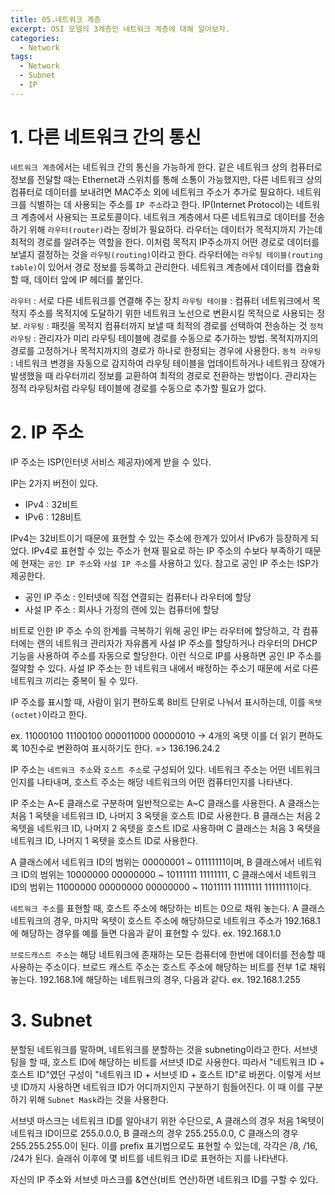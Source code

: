 ```yaml
---
title: 05.네트워크 계층
excerpt: OSI 모델의 3계층인 네트워크 계층에 대해 알아보자.
categories:
  - Network
tags:
  - Network
  - Subnet
  - IP
---
```


# 1. 다른 네트워크 간의 통신

`네트워크 계층`에서는 네트워크 간의 통신을 가능하게 한다. 같은 네트워크 상의 컴퓨터로 정보를 전달할 때는 Ethernet과 스위치를 통해 소통이 가능했지만, 다른 네트워크 상의 컴퓨터로 데이터를 보내려면 MAC주소 외에 네트워크 주소가 추가로 필요하다.
네트워크를 식별하는 데 사용되는 주소를 `IP 주소`라고 한다. IP(Internet Protocol)는 네트워크 계층에서 사용되는 프로토콜이다. 네트워크 계층에서 다른 네트워크로 데이터를 전송하기 위해 `라우터(router)`라는 장비가 필요하다. 라우터는 데이터가 목적지까지 가는데 최적의 경로를 알려주는 역할을 한다. 이처럼 목적지 IP주소까지 어떤 경로로 데이터를 보낼지 결정하는 것을 `라우팅(routing)`이라고 한다. 라우터에는 `라우팅 테이블(routing table)`이 있어서 경로 정보를 등록하고 관리한다.
네트워크 계층에서 데이터를 캡슐화할 때, 데이터 앞에 IP 헤더를 붙인다.

`라우터` : 서로 다른 네트워크를 연결해 주는 장치
`라우팅 테이블` : 컴퓨터 네트워크에서 목적지 주소를 목적지에 도달하기 위한 네트워크 노선으로 변환시킬 목적으로 사용되는 정보.
`라우팅` : 패킷을 목적지 컴퓨터까지 보낼 때 최적의 경로를 선택하여 전송하는 것
`정적 라우팅` : 관리자가 미리 라우팅 테이블에 경로를 수동으로 추가하는 방법. 목적지까지의 경로를 고정하거나 목적지까지의 경로가 하나로 한정되는 경우에 사용한다.
`동적 라우팅` : 네트워크 변경을 자동으로 감지하여 라우팅 테이블을 업데이트하거나 네트워크 장애가 발생했을 때 라우터끼리 정보를 교환하여 최적의 경로로 전환하는 방법이다. 관리자는 정적 라우팅처럼 라우팅 테이블에 경로를 수동으로 추가할 필요가 없다.


# 2. IP 주소

IP 주소는 ISP(인터넷 서비스 제공자)에게 받을 수 있다.

IP는 2가지 버전이 있다.
- IPv4 : 32비트
- IPv6 : 128비트

IPv4는 32비트이기 때문에 표현할 수 있는 주소에 한계가 있어서 IPv6가 등장하게 되었다.
IPv4로 표현할 수 있는 주소가 현재 필요로 하는 IP 주소의 수보다 부족하기 때문에 현재는 `공인 IP 주소`와 `사설 IP 주소`를 사용하고 있다.
참고로 공인 IP 주소는 ISP가 제공한다.

- 공인 IP 주소 : 인터넷에 직접 연결되는 컴퓨터나 라우터에 할당
- 사설 IP 주소 : 회사나 가정의 랜에 있는 컴퓨터에 할당

비트로 인한 IP 주소 수의 한계를 극복하기 위해 공인 IP는 라우터에 할당하고, 각 컴퓨터에는 랜의 네트워크 관리자가 자유롭게 사설 IP 주소를 할당하거나 라우터의 DHCP 기능을 사용하여 주소를 자동으로 할당한다.
이런 식으로 IP를 사용하면 공인 IP 주소를 절약할 수 있다. 사설 IP 주소는 한 네트워크 내에서 배정하는 주소기 때문에 서로 다른 네트워크 끼리는 중복이 될 수 있다.

IP 주소를 표시할 때, 사람이 읽기 편하도록 8비트 단위로 나눠서 표시하는데, 이를 `옥텟(octet)`이라고 한다.

ex. 11000100 11100100 000011000 00000010 -> 4개의 옥텟
이를 더 읽기 편하도록 10진수로 변환하여 표시하기도 한다.
=> 136.196.24.2

IP 주소는 `네트워크 주소`와 `호스트 주소`로 구성되어 있다.
네트워크 주소는 어떤 네트워크인지를 나타내며, 호스트 주소는 해당 네트워크의 어떤 컴퓨터인지를 나타낸다.

IP 주소는 A\~E 클래스로 구분하며 일반적으로는 A\~C 클래스를 사용한다.
A 클래스는 처음 1 옥텟을 네트워크 ID, 나머지 3 옥텟을 호스트 ID로 사용한다.
B 클래스는 처음 2 옥텟을 네트워크 ID, 나머지 2 옥텟을 호스트 ID로 사용하며
C 클래스는 처음 3 옥텟을 네트워크 ID, 나머지 1 옥텟을 호스트 ID로 사용한다.

A 클래스에서 네트워크 ID의 범위는 00000001 ~ 01111111이며,
B 클래스에서 네트워크 ID의 범위는 10000000 00000000 ~ 10111111 11111111,
C 클래스에서 네트워크 ID의 범위는 11000000 00000000 00000000 ~ 11011111 11111111 11111111이다.

`네트워크 주소`를 표현할 때, 호스트 주소에 해당하는 비트는 0으로 채워 놓는다.
A 클래스 네트워크의 경우, 마지막 옥텟이 호스트 주소에 해당하므로 네트워크 주소가 192.168.1에 해당하는 경우를 예를 들면 다음과 같이 표현할 수 있다.
ex. 192.168.1.0

`브로드캐스트 주소`는 해당 네트워크에 존재하는 모든 컴퓨터에 한번에 데이터를 전송할 때 사용하는 주소이다.
브로드 캐스트 주소는 호스트 주소에 해당하는 비트를 전부 1로 채워 놓는다.
192.168.1에 해당하는 네트워크의 경우, 다음과 같다.
ex. 192.168.1.255


# 3. Subnet

분할된 네트워크를 말하며, 네트워크를 분할하는 것을 subneting이라고 한다. 서브넷팅을 할 때, 호스트 ID에 해당하는 비트를 서브넷 ID로 사용한다. 따라서 "네트워크 ID + 호스트 ID"였던 구성이 "네트워크 ID + 서브넷 ID + 호스트 ID"로 바뀐다. 이렇게 서브넷 ID까지 사용하면 네트워크 ID가 어디까지인지 구분하기 힘들어진다. 이 때 이를 구분하기 위해 `Subnet Mask`라는 것을 사용한다.

서브넷 마스크는 네트워크 ID를 알아내기 위한 수단으로, A 클래스의 경우 처음 1옥텟이 네트워크 ID이므로 255.0.0.0, B 클래스의 경우 255.255.0.0, C 클래스의 경우 255.255.255.0이 된다. 이를 prefix 표기법으로도 표현할 수 있는데, 각각은 /8, /16, /24가 된다. 슬래쉬 이후에 몇 비트를 네트워크 ID로 표현하는 지를 나타낸다.

자신의 IP 주소와 서브넷 마스크를 &연산(비트 연산)하면 네트워크 ID를 구할 수 있다.

